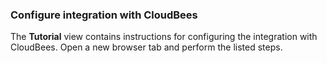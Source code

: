 ### Configure integration with CloudBees

The **Tutorial** view contains instructions for configuring the integration with CloudBees. Open a new browser tab and perform the listed steps.

